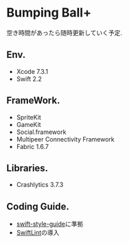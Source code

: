 # Bumping Ball+

空き時間があったら随時更新していく予定.

## Env.
* Xcode 7.3.1
* Swift 2.2

## FrameWork.
* SpriteKit
* GameKit
* Social.framework
* Multipeer Connectivity Framework
* Fabric 1.6.7

## Libraries.
* Crashlytics 3.7.3

## Coding Guide.
* [swift-style-guide](github/swift-style-guide)に準拠
* [SwiftLint](realm/SwiftLint)の導入
